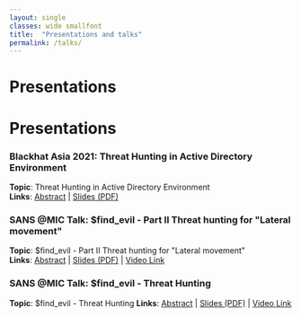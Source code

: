```yaml
---
layout: single
classes: wide smallfont
title:  "Presentations and talks"
permalink: /talks/
---
```


# Presentations

# Presentations
### **Blackhat Asia 2021**: Threat Hunting in Active Directory Environment
**Topic**: Threat Hunting in Active Directory Environment   
**Links**: [Abstract](https://www.blackhat.com/asia-21/briefings/schedule/index.html#threat-hunting-in-active-directory-environment-22292) | [Slides (PDF)](/assets/raw/as-21-Khanna-Threat-Hunting-In-Active-Directory-Environment.pdf) 

### **SANS @MIC Talk**: $find_evil - Part II Threat hunting for "Lateral movement"
**Topic**: $find_evil - Part II Threat hunting for "Lateral movement"   
**Links**: [Abstract](https://www.sans.org/webcasts/sansatmic-find-evil-ii-threat-hunting-lateral-movement-116250) | [Slides (PDF)](/assets/raw/Find_Evil-Threat-Hunting_Lateral_movement.pdf) | [Video Link](https://www.sans.org/webcasts/116250)

### **SANS @MIC Talk**: $find_evil - Threat Hunting
**Topic**: $find_evil - Threat Hunting
**Links**: [Abstract](https://www.sans.org/webcasts/atmic-talk-find-evil-threat-hunting-113315) | [Slides (PDF)](/assets/raw/Find_Evil-Threat-Hunting.pdf) | [Video Link](https://www.youtube.com/watch?v=GrhVz1Sjd)